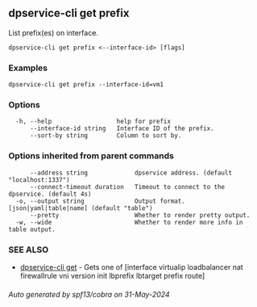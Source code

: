 ## dpservice-cli get prefix

List prefix(es) on interface.

```
dpservice-cli get prefix <--interface-id> [flags]
```

### Examples

```
dpservice-cli get prefix --interface-id=vm1
```

### Options

```
  -h, --help                  help for prefix
      --interface-id string   Interface ID of the prefix.
      --sort-by string        Column to sort by.
```

### Options inherited from parent commands

```
      --address string             dpservice address. (default "localhost:1337")
      --connect-timeout duration   Timeout to connect to the dpservice. (default 4s)
  -o, --output string              Output format. [json|yaml|table|name] (default "table")
      --pretty                     Whether to render pretty output.
  -w, --wide                       Whether to render more info in table output.
```

### SEE ALSO

* [dpservice-cli get](dpservice-cli_get.md)	 - Gets one of [interface virtualip loadbalancer nat firewallrule vni version init lbprefix lbtarget prefix route]

###### Auto generated by spf13/cobra on 31-May-2024
